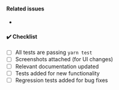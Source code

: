 <!-- Please describe what you added, and add a screenshot if possible.
     That makes it easier to understand the change so we can :shipit: faster. -->

#### Related issues
<!-- List any issues this Pull Request resolves -->
- 
#### :heavy_check_mark: Checklist
<!--- Put an `x` in all the boxes that apply: -->
- [ ] All tests are passing `yarn test`
- [ ] Screenshots attached (for UI changes)
- [ ] Relevant documentation updated
- [ ] Tests added for new functionality
- [ ] Regression tests added for bug fixes
